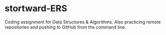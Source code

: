 # stortward-ERS
Coding assignment for Data Structures &amp; Algorithms. Also practicing remote repositories and pushing to GitHub from the command line.
